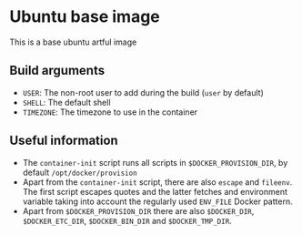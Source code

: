 # Ubuntu base image
This is a base ubuntu artful image

## Build arguments
* `USER`: The non-root user to add during the build (`user` by default)
* `SHELL`: The default shell
* `TIMEZONE`: The timezone to use in the container

## Useful information
* The `container-init` script runs all scripts in `$DOCKER_PROVISION_DIR`, by default `/opt/docker/provision`
* Apart from the `container-init` script, there are also `escape` and `fileenv`. The first script escapes quotes and the latter fetches and environment variable taking into account the regularly used `ENV_FILE` Docker pattern.
* Apart from `$DOCKER_PROVISION_DIR` there are also `$DOCKER_DIR`, `$DOCKER_ETC_DIR`, `$DOCKER_BIN_DIR` and `$DOCKER_TMP_DIR`.